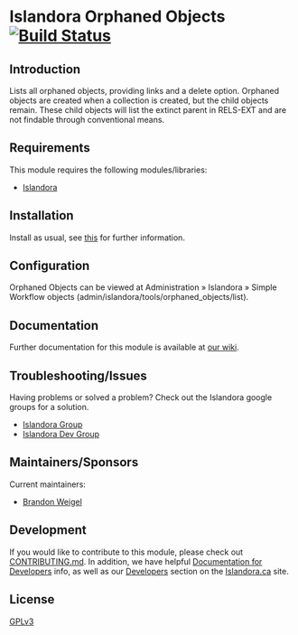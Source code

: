# Islandora Orphaned Objects [![Build Status](https://travis-ci.org/Islandora/islandora_orphaned_objects.png?branch=7.x)](https://travis-ci.org/bondjimbond/islandora_orphaned_objects)

## Introduction

Lists all orphaned objects, providing links and a delete option. Orphaned objects are created when a collection is created, but the child objects remain. These child objects will list the extinct parent in RELS-EXT and are not findable through conventional means.

## Requirements

This module requires the following modules/libraries:

* [Islandora](https://github.com/islandora/islandora)

## Installation

Install as usual, see [this](https://drupal.org/documentation/install/modules-themes/modules-7) for further information.

## Configuration

Orphaned Objects can be viewed at Administration » Islandora » Simple Workflow objects (admin/islandora/tools/orphaned_objects/list).

## Documentation

Further documentation for this module is available at [our wiki](https://wiki.duraspace.org/display/ISLANDORA/Simple+Workflow).

## Troubleshooting/Issues

Having problems or solved a problem? Check out the Islandora google groups for a solution.

* [Islandora Group](https://groups.google.com/forum/?hl=en&fromgroups#!forum/islandora)
* [Islandora Dev Group](https://groups.google.com/forum/?hl=en&fromgroups#!forum/islandora-dev)

## Maintainers/Sponsors

Current maintainers:

* [Brandon Weigel](https://github.com/bondjimbond)

## Development

If you would like to contribute to this module, please check out [CONTRIBUTING.md](CONTRIBUTING.md). In addition, we have helpful [Documentation for Developers](https://github.com/Islandora/islandora/wiki#wiki-documentation-for-developers) info, as well as our [Developers](http://islandora.ca/developers) section on the [Islandora.ca](http://islandora.ca) site.

## License

[GPLv3](http://www.gnu.org/licenses/gpl-3.0.txt)
